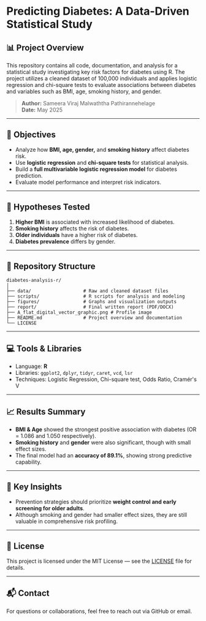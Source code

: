 # Predicting Diabetes: A Data-Driven Statistical Study
## 📊 Project Overview

This repository contains all code, documentation, and analysis for a statistical study investigating key risk factors for diabetes using R. The project utilizes a cleaned dataset of 100,000 individuals and applies logistic regression and chi-square tests to evaluate associations between diabetes and variables such as BMI, age, smoking history, and gender.

> **Author:** Sameera Viraj Malwaththa Pathirannehelage  
> **Date:** May 2025  

---

## 🔬 Objectives

- Analyze how **BMI, age, gender,** and **smoking history** affect diabetes risk.
- Use **logistic regression** and **chi-square tests** for statistical analysis.
- Build a **full multivariable logistic regression model** for diabetes prediction.
- Evaluate model performance and interpret risk indicators.

---

## 🧪 Hypotheses Tested

1. **Higher BMI** is associated with increased likelihood of diabetes.
2. **Smoking history** affects the risk of diabetes.
3. **Older individuals** have a higher risk of diabetes.
4. **Diabetes prevalence** differs by gender.

---

## 📁 Repository Structure
```
diabetes-analysis-r/
│
├── data/                   # Raw and cleaned dataset files
├── scripts/                # R scripts for analysis and modeling
├── figures/                # Graphs and visualization outputs
├── report/                 # Final written report (PDF/DOCX)
├── A_flat_digital_vector_graphic.png # Profile image
├── README.md               # Project overview and documentation
└── LICENSE
```
---

## 💻 Tools & Libraries

- Language: **R**
- Libraries: `ggplot2`, `dplyr`, `tidyr`, `caret`, `vcd`, `lsr`
- Techniques: Logistic Regression, Chi-square test, Odds Ratio, Cramér's V

---

## 📈 Results Summary

- **BMI & Age** showed the strongest positive association with diabetes (OR = 1.086 and 1.050 respectively).
- **Smoking history** and **gender** were also significant, though with small effect sizes.
- The final model had an **accuracy of 89.1%**, showing strong predictive capability.

---

## 🧠 Key Insights

- Prevention strategies should prioritize **weight control and early screening for older adults**.
- Although smoking and gender had smaller effect sizes, they are still valuable in comprehensive risk profiling.

---

## 📜 License

This project is licensed under the MIT License — see the [LICENSE](LICENSE) file for details.

---

## 📬 Contact

For questions or collaborations, feel free to reach out via GitHub or email.
